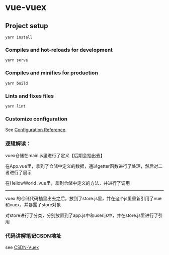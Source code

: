 # vue-vuex

## Project setup
```
yarn install
```

### Compiles and hot-reloads for development
```
yarn serve
```

### Compiles and minifies for production
```
yarn build
```

### Lints and fixes files
```
yarn lint
```

### Customize configuration
See [Configuration Reference](https://cli.vuejs.org/config/).


### 逻辑解读：
vuex仓储在main.js里进行了定义【后期会抽出去】

在App.vue里，拿到了仓储中定义的数据，通过getter函数进行了处理，然后对二者进行了展示

在HellowWorld .vue里，拿到仓储中定义的方法，并进行了调用

---

vuex 的仓储代码抽里出去之后，放到了store.js里，并在这个js里重新引用了vue和vuex，并暴露了store对象

对store进行了分类，分别放置到了app.js中和user.js中，并在store.js里进行了引用

### 代码讲解笔记CSDN地址
see [CSDN-Vuex](https://blog.csdn.net/s_y_w123/article/details/103016171)
